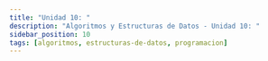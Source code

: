 ```yaml
---
title: "Unidad 10: "
description: "Algoritmos y Estructuras de Datos - Unidad 10: "
sidebar_position: 10
tags: [algoritmos, estructuras-de-datos, programacion]
---
```

